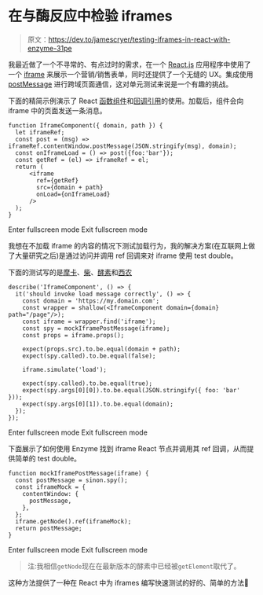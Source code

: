 # 在与酶反应中检验 iframes

> 原文：<https://dev.to/jamescryer/testing-iframes-in-react-with-enzyme-31pe>

我最近做了一个不寻常的、有点过时的需求，在一个 [React.js](https://reactjs.org/) 应用程序中使用了一个 [iframe](https://developer.mozilla.org/en-US/docs/Web/HTML/Element/iframe) 来展示一个营销/销售表单，同时还提供了一个无缝的 UX。集成使用 [postMessage](https://developer.mozilla.org/en-US/docs/Web/API/Window/postMessage) 进行跨域页面通信，这对单元测试来说是一个有趣的挑战。

下面的精简示例演示了 React [函数组件](https://reactjs.org/docs/components-and-props.html)和[回调引用](https://reactjs.org/docs/refs-and-the-dom.html#callback-refs)的使用。加载后，组件会向 iframe 中的页面发送一条消息。

```
function IframeComponent({ domain, path }) {
  let iframeRef;
  const post = (msg) => iframeRef.contentWindow.postMessage(JSON.stringify(msg), domain);
  const onIframeLoad = () => post({foo:'bar'});
  const getRef = (el) => iframeRef = el;
  return (
      <iframe
        ref={getRef}
        src={domain + path}
        onLoad={onIframeLoad}
      />
  );
} 
```

Enter fullscreen mode Exit fullscreen mode

我想在不加载 iframe 的内容的情况下测试加载行为，我的解决方案(在互联网上做了大量研究之后)是通过访问并调用 ref 回调来对 iframe 使用 test double。

下面的测试写的是[摩卡](https://mochajs.org/)、[柴](https://www.chaijs.com/api/bdd/)、[酵素](https://airbnb.io/enzyme/)和[西农](https://sinonjs.org/)

```
describe('IframeComponent', () => {
  it('should invoke load message correctly', () => {
    const domain = 'https://my.domain.com';
    const wrapper = shallow(<IframeComponent domain={domain} path="/page"/>);
    const iframe = wrapper.find('iframe');
    const spy = mockIframePostMessage(iframe);
    const props = iframe.props();

    expect(props.src).to.be.equal(domain + path);
    expect(spy.called).to.be.equal(false);

    iframe.simulate('load');

    expect(spy.called).to.be.equal(true);
    expect(spy.args[0][0]).to.be.equal(JSON.stringify({ foo: 'bar' }));
    expect(spy.args[0][1]).to.be.equal(domain);
  });
}); 
```

Enter fullscreen mode Exit fullscreen mode

下面展示了如何使用 Enzyme 找到 iframe React 节点并调用其 ref 回调，从而提供简单的 test double。

```
function mockIframePostMessage(iframe) {
  const postMessage = sinon.spy();
  const iframeMock = {
    contentWindow: {
      postMessage,
    },
  };
  iframe.getNode().ref(iframeMock);
  return postMessage;
} 
```

Enter fullscreen mode Exit fullscreen mode

> 注:我相信`getNode`现在在最新版本的酵素中已经被`getElement`取代了。

这种方法提供了一种在 React 中为 iframes 编写快速测试的好的、简单的方法🚀